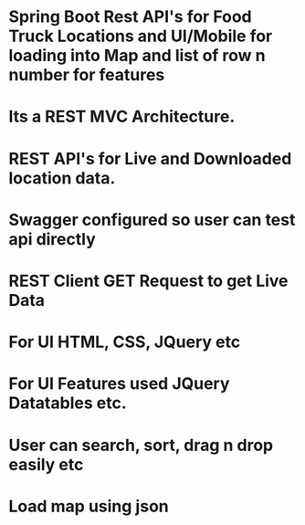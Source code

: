 # Spring Boot Rest API's for Food Truck Locations and UI/Mobile for loading into Map and list of row n number for features
# Its a REST MVC Architecture.
# REST API's for Live and Downloaded location data.
# Swagger configured so user can test api directly
# REST Client GET Request to get Live Data
# For UI HTML, CSS, JQuery etc
# For UI Features used JQuery Datatables etc.
# User can search, sort, drag n drop easily etc
# Load map using json
